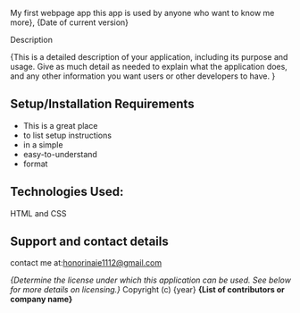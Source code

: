 My first webpage app
this app is used by anyone who want to know me more}, {Date of current version}

 Description
 
{This is a detailed description of your application, including its purpose and usage.  Give as much detail as needed to explain what the application does, and any other information you want users or other developers to have. }
## Setup/Installation Requirements
* This is a great place
* to list setup instructions
* in a simple
* easy-to-understand
* format


## Technologies Used:
HTML and CSS

## Support and contact details
contact me at:honorinaie1112@gmail.com

*{Determine the license under which this application can be used.  See below for more details on licensing.}*
Copyright (c) {year} **{List of contributors or company name}**
  
